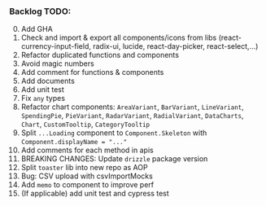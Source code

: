 ### Backlog TODO:

0. Add GHA
1. Check and import & export all components/icons from libs (react-currency-input-field, radix-ui, lucide, react-day-picker, react-select,...)
2. Refactor duplicated functions and components
3. Avoid magic numbers
4. Add comment for functions & components
5. Add documents
6. Add unit test
7. Fix `any` types
8. Refactor chart components: `AreaVariant`, `BarVariant`, `LineVariant`, `SpendingPie`, `PieVariant`, `RadarVariant`, `RadialVariant`, `DataCharts`, `Chart`, `CustomTooltip`, `CategoryTooltip`
9. Split `...Loading` component to `Component.Skeleton` with `Component.displayName = "..."`
10. Add comments for each method in apis
11. BREAKING CHANGES: Update `drizzle` package version
12. Split `toaster` lib into new repo as AOP
13. Bug: CSV upload with csvImportMocks
14. Add `memo` to component to improve perf
15. (If applicable) add unit test and cypress test


